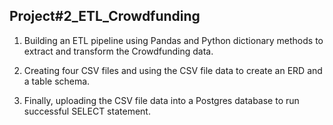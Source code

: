 ## Project#2_ETL_Crowdfunding

1. Building an ETL pipeline using Pandas and Python dictionary methods to extract and transform the Crowdfunding data.

2. Creating four CSV files and using the CSV file data to create an ERD and a table schema. 

3. Finally, uploading the CSV file data into a Postgres database to run successful SELECT statement.
